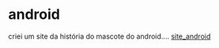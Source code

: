 # android
criei um site da história do mascote do android....
<a href="https://caioaquino29.github.io/android/"> site_android </a>
